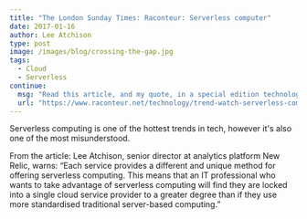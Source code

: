```yaml
---
title: "The London Sunday Times: Raconteur: Serverless computer"
date: 2017-01-16
author: Lee Atchison
type: post
image: /images/blog/crossing-the-gap.jpg
tags:
  - Cloud
  - Serverless
continue:
  msg: "Read this article, and my quote, in a special edition technology section of The London Times, Sunday edition, called Raconteur"
  url: "https://www.raconteur.net/technology/trend-watch-serverless-computer"
---
```


Serverless computing is one of the hottest trends in tech, however it's also one of the most misunderstood.

From the article: Lee Atchison, senior director at analytics platform New Relic, warns: “Each service provides a different and unique method for offering serverless computing. This means that an IT professional who wants to take advantage of serverless computing will find they are locked into a single cloud service provider to a greater degree than if they use more standardised traditional server-based computing.”

